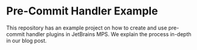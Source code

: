 # Pre-Commit Handler Example
This repository has an example project on how to create and use pre-commit handler plugins in JetBrains MPS.
We explain the process in-depth in our blog post.